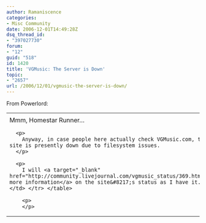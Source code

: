 ```yaml
---
author: Ramaniscence
categories:
- Misc Community
date: 2006-12-01T14:49:28Z
dsq_thread_id:
- "397027730"
forum:
- "12"
guid: "518"
id: 1420
title: 'VGMusic: The Server is Down'
topic:
- "2657"
url: /2006/12/01/vgmusic-the-server-is-down/
---
```


From Powerlord:

<table width="100%" cellspacing="0" cellpadding="0" border="0">
  <tr>
    <td height="5" colspan="2">
    </td>
  </tr>
  
  <tr>
    <td colspan="2">
      <span class="postbody">Mmm, Homestar Runner&#8230;</p> 
      
      <p>
        Anyway, in case people here actually check VGMusic.com, the site is presently down due to filesystem issues.
      </p>
      
      <p>
        I will <a target="_blank" href="http://community.livejournal.com/vgmusic_status/369.html">post more information</a> on the site&#8217;s status as I have it.</span></td> </tr> </table> 
        
        <p>
        </p>
